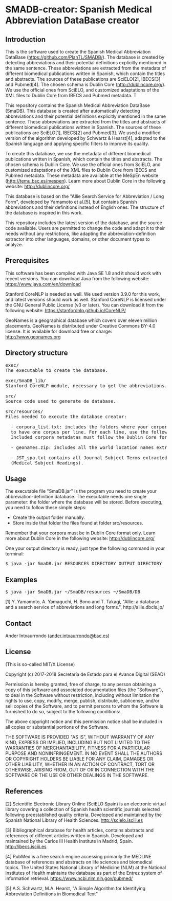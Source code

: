 # SMADB-creator: Spanish Medical Abbreviation DataBase creator

## Introduction

This is the software used to create the Spanish Medical Abbreviation DataBase (https://github.com/PlanTL/SMADB/). 
The database is created by detecting abbreviations and their potential definitions explicitly mentioned in the same sentence. These abbreviations are extracted from the metadata of different biomedical publications written in Spanish, which contain the titles and abstracts. The sources of these publications are SciELO[2], IBECS[3] and Pubmed[4]. The chosen schema is Dublin Core (http://dublincore.org/). We use the official ones from SciELO, and customized adaptations of the XML files to Dublin Core from IBECS and Pubmed metadata. T



This repository contains the Spanish Medical Abbreviation DataBase (SmaDB). This database is created after automatically detecting abbreviations and their potential definitions explicitly mentioned in the same sentence. These abbreviations are extracted from the titles and abstracts of different biomedical publications written in Spanish. The sources of these publications are SciELO[1], IBECS[2] and Pubmed[3]. We used a modified version of the algorithm developed by Schwartz & Hearst[4], adapted to the Spanish language and applying specific filters to improve its quality. 

To create this database, we use the metadata of different biomedical publications written in Spanish, which contain the titles and abstracts. The chosen schema is Dublin Core. We use the official ones from SciELO, and customized adaptations of the XML files to Dublin Core from IBECS and Pubmed metadata. These metadata are available at the MeSpEn website (http://temu.bsc.es/mespen). Learn more about Dublin Core in the following website: http://dublincore.org/

This database is based on the "Allie Search Service for Abbreviation / Long Form", developed by Yamamoto et al.[5], but contains Spanish abbreviations and their definitions instead of English ones. The structure of the database is inspired in this work.

This repository includes the latest version of the database, and the source code available. Users are permitted to change the code and adapt it to their needs without any restrictions, like adapting the abbreviation-definition extractor into other languages, domains, or other document types to analyze.


## Prerequisites

This software has been compiled with Java SE 1.8 and it should work with recent versions. You can download Java from the following website: https://www.java.com/en/download

Stanford CoreNLP is needed as well. We used version 3.9.0 for this work, and latest versions should work as well. Stanford CoreNLP is licensed under the GNU General Public License (v3 or later). You can download it from the following website: https://stanfordnlp.github.io/CoreNLP/

GeoNames is a geographical database which covers over eleven million placements. GeoNames is distributed under Creative Commons BY-4.0 license. It is available for download free or charge: http://www.geonames.org


## Directory structure

<pre>
exec/
The executable to create the database.

exec/SmaDB_lib/
Stanford CoreNLP module, necessary to get the abbreviations.

src/
Source code used to generate de database.

src/resources/
Files needed to execute the database creator:

  - corpora_list.txt: includes the folders where your corpora metadata are stored. The file needs 
  to have one corpus per line. For each line, use the following format: "corpus_name {TAB} corpus_folder". 
  Included corpora metadatas must follow the Dublin Core format.
  
  - geonames.zip: includes all the world location names extracted from GeoNames.
  
  - JST_spa.txt contains all Journal Subject Terms extracted from the Spanish edition of MeSH 
  (Medical Subject Headings). 
</pre>


## Usage

The executable file "SmaDB.jar" is the program you need to create your abbreviation-definition database. The executable needs one single parameter: the folder where the database will be stored. Before executing, you need to follow these simple steps:
* Create the output folder manually.
* Store inside that folder the files found at folder src/resources.

Remember that your corpora must be in Dublin Core format only. Learn more about Dublin Core in the following website: http://dublincore.org/

One your output directory is ready, just type the following command in your terminal:

<pre>
$ java -jar SmaDB.jar RESOURCES_DIRECTORY OUTPUT_DIRECTORY
</pre>


## Examples
<pre>
$ java -jar SmaDB.jar ~/SmaDB/resources ~/SmaDB/DB
</pre>[1] Y. Yamamoto, A. Yamaguchi, H. Bono and T. Takagi, "Allie: a database and a search service of abbreviations and long forms.", http://allie.dbcls.jp/


## Contact

Ander Intxaurrondo (ander.intxaurrondo@bsc.es)

## License

(This is so-called MIT/X License)

Copyright (c) 2017-2018 Secretaría de Estado para el Avance Digital (SEAD)

Permission is hereby granted, free of charge, to any person obtaining a copy of this software and associated documentation files (the "Software"), to deal in the Software without restriction, including without limitation the rights to use, copy, modify, merge, publish, distribute, sublicense, and/or sell copies of the Software, and to permit persons to whom the Software is furnished to do so, subject to the following conditions:

The above copyright notice and this permission notice shall be included in all copies or substantial portions of the Software.

THE SOFTWARE IS PROVIDED "AS IS", WITHOUT WARRANTY OF ANY KIND, EXPRESS OR IMPLIED, INCLUDING BUT NOT LIMITED TO THE WARRANTIES OF MERCHANTABILITY, FITNESS FOR A PARTICULAR PURPOSE AND NONINFRINGEMENT. IN NO EVENT SHALL THE AUTHORS OR COPYRIGHT HOLDERS BE LIABLE FOR ANY CLAIM, DAMAGES OR OTHER LIABILITY, WHETHER IN AN ACTION OF CONTRACT, TORT OR OTHERWISE, ARISING FROM, OUT OF OR IN CONNECTION WITH THE SOFTWARE OR THE USE OR OTHER DEALINGS IN THE SOFTWARE.

## References

[2] Scientific Electronic Library Online (SciELO Spain) is an electronic virtual library covering a collection of Spanish health scientific journals selected following preestablished quality criteria. Developed and maintained by the Spanish National Library of Health Sciences.  http://scielo.isciii.es

[3] Bibliographical database for health articles, contains abstracts and references of different articles written in Spanish. Developed and maintained by the Carlos III Health Institute in Madrid, Spain. http://ibecs.isciii.es

[4] PubMed is a free search engine accessing primarily the MEDLINE database of references and abstracts on life sciences and biomedical topics. The United States National Library of Medicine (NLM) at the National Institutes of Health maintains the database as part of the Entrez system of information retrieval. https://www.ncbi.nlm.nih.gov/pubmed/

[5] A.S. Schwartz, M.A. Hearst, "A Simple Algorithm for Identifying Abbreviation Definitions in Biomedical Text"
